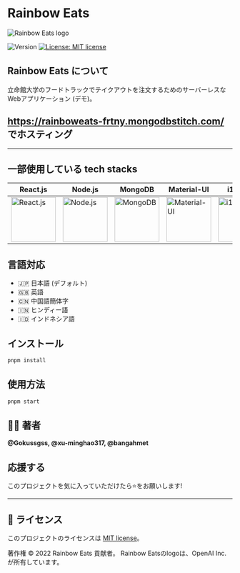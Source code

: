 # Rainbow Eats

<picture>
  <source media="(prefers-color-scheme: dark)" srcset="https://drive.google.com/uc?export=view&id=1gTvF5bbSxhNuFx-zgd22zUDi8GYQr6eW">
  <source media="(prefers-color-scheme: light)" srcset="https://drive.google.com/uc?export=view&id=17MNruDj4mLCikPxooVwhDAiQp8oU5qAO">
  <img alt="Rainbow Eats logo" src="https://drive.google.com/uc?export=view&id=17MNruDj4mLCikPxooVwhDAiQp8oU5qAO">
</picture>

<p>
  <img alt="Version" src="https://img.shields.io/github/package-json/v/xu-minghao317/rainbow-eats?style=flat-square" />
  <a href="https://github.com/xu-minghao317/rainbow-eats/blob/main/license" target="_blank">
    <img alt="License: MIT license" src="https://img.shields.io/github/license/xu-minghao317/rainbow-eats?style=flat-square" />
  </a>
</p>

## Rainbow Eats について
立命館大学のフードトラックでテイクアウトを注文するためのサーバーレスなWebアプリケーション (デモ)。

## **https://rainboweats-frtny.mongodbstitch.com/ でホスティング**
---

## 一部使用している tech stacks
| React.js | Node.js | MongoDB | Material-UI | i18next | pnpm |
|---|---|---|---|---|---|
| <img alt="React.js" src="https://img.stackshare.io/service/1020/OYIaJ1KK.png" width="100" /> | <img alt="Node.js" src="https://img.stackshare.io/service/1011/n1JRsFeB_400x400.png" width="100" /> | <img alt="MongoDB" src="https://img.stackshare.io/service/1030/leaf-360x360.png" width="100" /> | <img alt="Material-UI" src="https://img.stackshare.io/service/1904/default_44d81cb9fadbc3688b7e91a6d5217d0ea5358b57.png" width="100" /> | <img alt="i18next" src="https://avatars.githubusercontent.com/u/8546082?s=200&v=4" width="100" /> | <img alt="pnpm" src="https://img.stackshare.io/service/10903/JLVo_YPe_400x400.jpg" width="100" /> |

## 言語対応
- 🇯🇵 日本語 (デフォルト) 
- 🇬🇧 英語
- 🇨🇳 中国語簡体字
- 🇮🇳 ヒンディー語
- 🇮🇩 インドネシア語

## インストール
```sh
pnpm install
```

## 使用方法
```sh
pnpm start
```

## 🧑‍💻 著者
**@Gokussgss, @xu-minghao317, @bangahmet**

## 応援する
このプロジェクトを気に入っていただけたら⭐️をお願いします!

---

## 📝 ライセンス
このプロジェクトのライセンスは [MIT license](https://github.com/xu-minghao317/rainbow-eats/blob/main/license)。

著作権 © 2022 Rainbow Eats 貢献者。
Rainbow Eatsのlogoは、OpenAI Inc.が所有しています。

